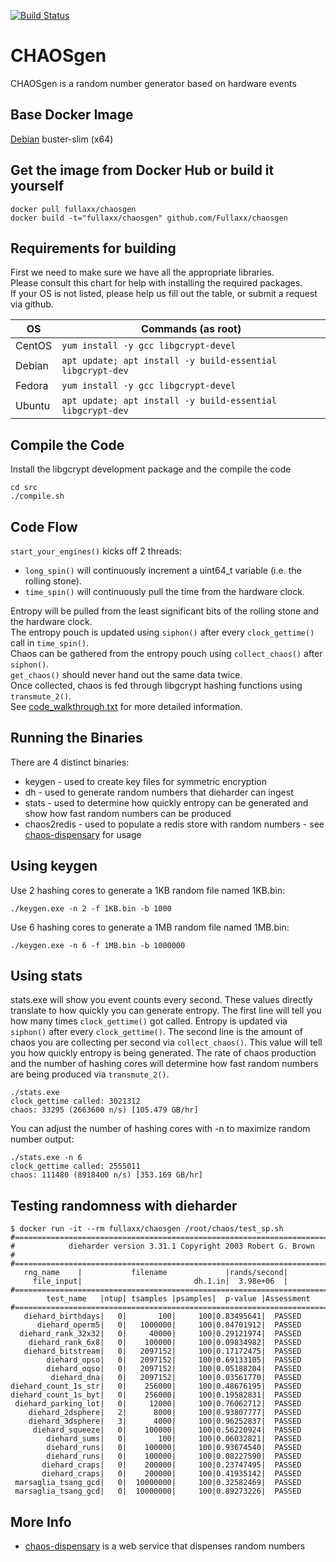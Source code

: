 [![Build Status](https://travis-ci.com/Fullaxx/CHAOSgen.svg?branch=master)](https://travis-ci.com/Fullaxx/CHAOSgen)

# CHAOSgen
CHAOSgen is a random number generator based on hardware events

## Base Docker Image
[Debian](https://hub.docker.com/_/debian) buster-slim (x64)

## Get the image from Docker Hub or build it yourself
```
docker pull fullaxx/chaosgen
docker build -t="fullaxx/chaosgen" github.com/Fullaxx/chaosgen
```

## Requirements for building
First we need to make sure we have all the appropriate libraries. \
Please consult this chart for help with installing the required packages. \
If your OS is not listed, please help us fill out the table, or submit a request via github.

| OS     | Commands (as root)                                         |
| ------ | ---------------------------------------------------------- |
| CentOS | `yum install -y gcc libgcrypt-devel`                       |
| Debian | `apt update; apt install -y build-essential libgcrypt-dev` |
| Fedora | `yum install -y gcc libgcrypt-devel`                       |
| Ubuntu | `apt update; apt install -y build-essential libgcrypt-dev` |

## Compile the Code
Install the libgcrypt development package and the compile the code
```
cd src
./compile.sh
```

## Code Flow
<code>start_your_engines()</code> kicks off 2 threads:
* <code>long_spin()</code> will continuously increment a uint64_t variable (i.e. the rolling stone).
* <code>time_spin()</code> will continuously pull the time from the hardware clock.

Entropy will be pulled from the least significant bits of the rolling stone and the hardware clock. \
The entropy pouch is updated using <code>siphon()</code> after every <code>clock_gettime()</code> call in <code>time_spin()</code>. \
Chaos can be gathered from the entropy pouch using <code>collect_chaos()</code> after <code>siphon()</code>. \
<code>get_chaos()</code> should never hand out the same data twice. \
Once collected, chaos is fed through libgcrypt hashing functions using <code>transmute_2()</code>. \
See [code_walkthrough.txt](https://github.com/Fullaxx/CHAOSgen/blob/master/code_walkthrough.txt) for more detailed information.

## Running the Binaries
There are 4 distinct binaries:
* keygen - used to create key files for symmetric encryption
* dh - used to generate random numbers that dieharder can ingest
* stats - used to determine how quickly entropy can be generated and show how fast random numbers can be produced
* chaos2redis - used to populate a redis store with random numbers - see [chaos-dispensary](https://github.com/Fullaxx/chaos-dispensary) for usage

## Using keygen
Use 2 hashing cores to generate a 1KB random file named 1KB.bin:
```
./keygen.exe -n 2 -f 1KB.bin -b 1000
```
Use 6 hashing cores to generate a 1MB random file named 1MB.bin:
```
./keygen.exe -n 6 -f 1MB.bin -b 1000000
```

## Using stats
stats.exe will show you event counts every second.
These values directly translate to how quickly you can generate entropy.
The first line will tell you how many times <code>clock_gettime()</code> got called.
Entropy is updated via <code>siphon()</code> after every <code>clock_gettime()</code>.
The second line is the amount of chaos you are collecting per second via <code>collect_chaos()</code>.
This value will tell you how quickly entropy is being generated.
The rate of chaos production and the number of hashing cores will determine how fast random numbers are being produced via <code>transmute_2()</code>.
```
./stats.exe
clock_gettime called: 3021312
chaos: 33295 (2663600 n/s) [105.479 GB/hr]
```
You can adjust the number of hashing cores with -n to maximize random number output:
```
./stats.exe -n 6
clock_gettime called: 2555011
chaos: 111480 (8918400 n/s) [353.169 GB/hr]
```

## Testing randomness with dieharder
```
$ docker run -it --rm fullaxx/chaosgen /root/chaos/test_sp.sh
#=============================================================================#
#            dieharder version 3.31.1 Copyright 2003 Robert G. Brown          #
#=============================================================================#
   rng_name    |           filename             |rands/second|
     file_input|                         dh.1.in|  3.98e+06  |
#=============================================================================#
        test_name   |ntup| tsamples |psamples|  p-value |Assessment
#=============================================================================#
   diehard_birthdays|   0|       100|     100|0.83495641|  PASSED
      diehard_operm5|   0|   1000000|     100|0.84701912|  PASSED
  diehard_rank_32x32|   0|     40000|     100|0.29121974|  PASSED
    diehard_rank_6x8|   0|    100000|     100|0.09834982|  PASSED
   diehard_bitstream|   0|   2097152|     100|0.17172475|  PASSED
        diehard_opso|   0|   2097152|     100|0.69133105|  PASSED
        diehard_oqso|   0|   2097152|     100|0.05188204|  PASSED
         diehard_dna|   0|   2097152|     100|0.03561770|  PASSED
diehard_count_1s_str|   0|    256000|     100|0.48676195|  PASSED
diehard_count_1s_byt|   0|    256000|     100|0.19582831|  PASSED
 diehard_parking_lot|   0|     12000|     100|0.76062712|  PASSED
    diehard_2dsphere|   2|      8000|     100|0.93807777|  PASSED
    diehard_3dsphere|   3|      4000|     100|0.96252837|  PASSED
     diehard_squeeze|   0|    100000|     100|0.56220924|  PASSED
        diehard_sums|   0|       100|     100|0.06032821|  PASSED
        diehard_runs|   0|    100000|     100|0.93674540|  PASSED
        diehard_runs|   0|    100000|     100|0.08227590|  PASSED
       diehard_craps|   0|    200000|     100|0.23747495|  PASSED
       diehard_craps|   0|    200000|     100|0.41935142|  PASSED
 marsaglia_tsang_gcd|   0|  10000000|     100|0.32582469|  PASSED
 marsaglia_tsang_gcd|   0|  10000000|     100|0.89273226|  PASSED
```

## More Info
* [chaos-dispensary](https://github.com/Fullaxx/chaos-dispensary) is a web service that dispenses random numbers
